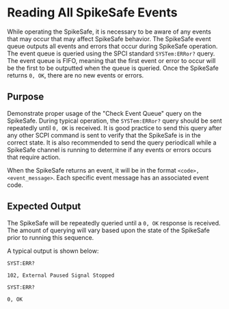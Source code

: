 # Reading All SpikeSafe Events
While operating the SpikeSafe, it is necessary to be aware of any events that may occur that may affect SpikeSafe behavior. The SpikeSafe event queue outputs all events and errors that occur during SpikeSafe operation. The event queue is queried using the SPCI standard `SYSTem:ERRor?` query. The event queue is FIFO, meaning that the first event or error to occur will be the first to be outputted when the queue is queried. Once the SpikeSafe returns `0, OK`, there are no new events or errors.

## Purpose
Demonstrate proper usage of the "Check Event Queue" query on the SpikeSafe. During typical operation, the `SYSTem:ERRor?` query should be sent repeatedly until `0, OK` is received. It is good practice to send this query after any other SCPI command is sent to verify that the SpikeSafe is in the correct state. It is also recommended to send the query periodicall while a SpikeSafe channel is running to determine if any events or errors occurs that require action.

When the SpikeSafe returns an event, it will be in the format `<code>, <event_message>`. Each specific event message has an associated event code.

## Expected Output
The SpikeSafe will be repeatedly queried until a `0, OK` response is received. The amount of querying will vary based upon the state of the SpikeSafe prior to running this sequence.

A typical output is shown below:

`SYST:ERR?`

`102, External Paused Signal Stopped`

`SYST:ERR?`

`0, OK`